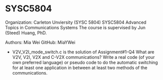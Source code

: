 # SYSC5804
Organization: Carleton Unviersity (SYSC 5804)
SYSC5804 Advanced Topics in Communications Systems 
The course is supervised by Jun (Steed) Huang, PhD. 

Authors: Mia Wei   GitHub: MiaYWei 

* V2V_V2I_mode_switch.c is the solution of Assignment#1-Q4
What are V2V, V2I, V2X and C-V2X communications? Write a real code (of your own preferred
language) or pseudo code to do the automatic switching for at least one application in between
at least two methods of the communications.
